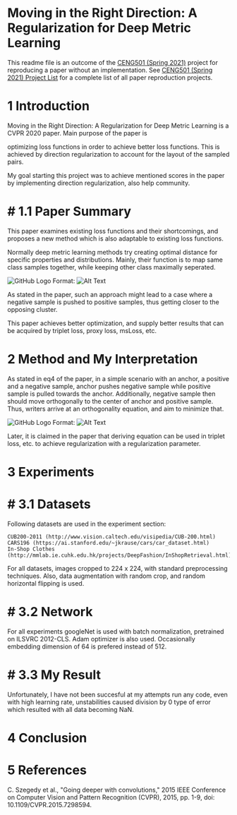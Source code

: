 # Moving in the Right Direction: A Regularization for Deep Metric Learning

This readme file is an outcome of the [CENG501 (Spring 2021)](http://kovan.ceng.metu.edu.tr/~sinan/DL/) project for reproducing a paper without an implementation. See [CENG501 (Spring 2021) Project List](https://github.com/sinankalkan/CENG501-Spring2021) for a complete list of all paper reproduction projects.

#  1 Introduction

Moving in the Right Direction: A Regularization for Deep Metric Learning is a CVPR 2020 paper. Main purpose of the paper is 

optimizing loss functions in order to achieve better loss functions. This is achieved by direction regularization to account for the layout of the sampled pairs.

My goal starting this project was to achieve mentioned scores in the paper by implementing direction regularization, also help community.

# # 1.1 Paper Summary

This paper examines existing loss functions and their shortcomings, and proposes a new method which is also adaptable to existing loss functions.

Normally deep metric learning methods try creating optimal distance for specific properties and distributions. Mainly, their function is to map same class samples 
together, while keeping other class maximally seperated. 

![GitHub Logo](https://www.google.com/url?sa=i&url=https%3A%2F%2Fopenaccess.thecvf.com%2Fcontent_CVPR_2020%2Fpapers%2FMohan_Moving_in_the_Right_Direction_A_Regularization_for_Deep_Metric_CVPR_2020_paper.pdf&psig=AOvVaw0rmoOEwAl5PajfO9RN6XQl&ust=1627592221711000&source=images&cd=vfe&ved=0CAoQjRxqFwoTCMCNq9fThvICFQAAAAAdAAAAABAD)
Format: ![Alt Text](url)

As stated in the paper, such an approach might lead to a case where a negative sample is pushed to positive samples, thus getting closer to the opposing cluster.

This paper achieves better optimization, and supply better results that can be acquired by triplet loss, proxy loss, msLoss, etc. 


# 2 Method and My Interpretation

As stated in eq4 of the paper,  in a simple scenario with an anchor, a positive and a negative sample, anchor pushes negative sample while positive sample is pulled towards the anchor.
Additionally, negative sample then should move orthogonally to the center of anchor and positive sample. Thus, writers arrive at an orthogonality equation, and aim to minimize that. 

![GitHub Logo](https://www.google.com/url?sa=i&url=https%3A%2F%2Fopenaccess.thecvf.com%2Fcontent_CVPR_2020%2Fpapers%2FMohan_Moving_in_the_Right_Direction_A_Regularization_for_Deep_Metric_CVPR_2020_paper.pdf&psig=AOvVaw0rmoOEwAl5PajfO9RN6XQl&ust=1627592221711000&source=images&cd=vfe&ved=0CAoQjRxqFwoTCPjBuq3VhvICFQAAAAAdAAAAABAD)
Format: ![Alt Text](url)


Later, it is claimed in the paper that deriving equation can be used in triplet loss, etc. to achieve regularization with a regularization parameter.


# 3 Experiments

# # 3.1 Datasets

Following datasets are used in the experiment section:

    CUB200-2011 (http://www.vision.caltech.edu/visipedia/CUB-200.html)
    CARS196 (https://ai.stanford.edu/~jkrause/cars/car_dataset.html)
    In-Shop Clothes (http://mmlab.ie.cuhk.edu.hk/projects/DeepFashion/InShopRetrieval.html)

For all datasets, images cropped to 224 x 224, with standard preprocessing techniques. Also, data augmentation with random crop, and random horizontal flipping is used. 

# # 3.2 Network

For all experiments googleNet is used with batch normalization, pretrained on ILSVRC 2012-CLS. Adam optimizer is also used. Occasionally embedding dimension of 64 is prefered instead of 512.

# # 3.3 My Result

Unfortunately, I have not been succesful at my attempts run any code, even with high learning rate, unstabilities caused division by 0 type of error which resulted with all data becoming NaN.

# 4 Conclusion


# 5 References 

C. Szegedy et al., "Going deeper with convolutions," 2015 IEEE Conference on Computer Vision and Pattern Recognition (CVPR), 2015, pp. 1-9, doi: 10.1109/CVPR.2015.7298594.





